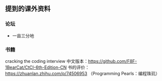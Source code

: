 ## 提到的课外资料
### 论坛
- 一亩三分地
### 书籍
cracking the coding interview
中文版本：https://github.com/F8F-1BearCat/CtCI-6th-Edition-CN
书的评价：https://zhuanlan.zhihu.com/p/74506953 （Programming Pearls：编程珠玑）